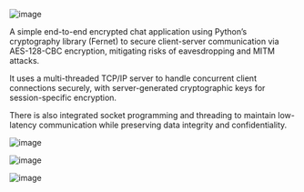 
![image](https://github.com/user-attachments/assets/3e73fd0b-78d4-4373-962b-b89dcf986dec)

A simple end-to-end encrypted chat application using Python’s cryptography library (Fernet) to secure client-server communication via AES-128-CBC encryption, mitigating risks of eavesdropping and MITM attacks. 

It uses a multi-threaded TCP/IP server to handle concurrent client connections securely, with server-generated cryptographic keys for session-specific encryption. 

There is also integrated socket programming and threading to maintain low-latency communication while preserving data integrity and  confidentiality.


![image](https://github.com/user-attachments/assets/6c380903-5844-4223-96ae-a483b601f81f)


![image](https://github.com/user-attachments/assets/d29df93c-df7a-462d-81d4-5c9efed9386b)


![image](https://github.com/user-attachments/assets/414ed8a5-239d-4569-827a-a0412555252e)


